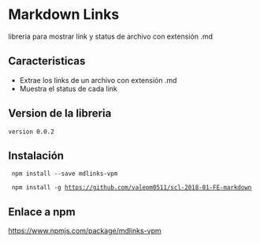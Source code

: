 # Markdown Links

libreria para mostrar link y status de archivo con extensión .md 

## Caracteristicas

- Extrae los links de un archivo con extensión .md
- Muestra el status de cada link

## Version de la libreria

<code>version 0.0.2</code>

## Instalación

<code> npm install --save mdlinks-vpm</code>    

<code> npm install -g https://github.com/valepm0511/scl-2018-01-FE-markdown</code>

## Enlace a npm

https://www.npmjs.com/package/mdlinks-vpm






<!-- ![md-links](https://user-images.githubusercontent.com/110297/42118443-b7a5f1f0-7bc8-11e8-96ad-9cc5593715a6.jpg) -->


